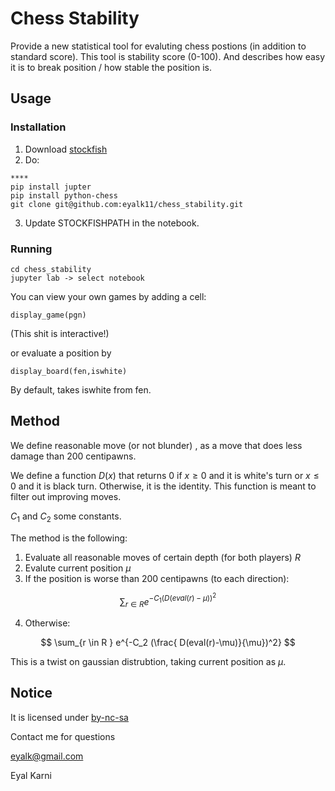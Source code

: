 # Chess Stability
Provide a new statistical tool for evaluting chess postions (in addition to standard score).
This tool is stability score (0-100). And describes how easy it is to break position / how stable the position is.   

## Usage

### Installation 

1. Download [stockfish](https://stockfishchess.org/download/)
2. Do:
```
****
pip install jupter
pip install python-chess
git clone git@github.com:eyalk11/chess_stability.git
```
3. Update STOCKFISHPATH in the notebook. 

### Running 

```
cd chess_stability 
jupyter lab -> select notebook
```

You can view your own games by adding a cell: 
```
display_game(pgn)
```
(This shit is  interactive!) 

or evaluate a position by 
```
display_board(fen,iswhite)
```
By default, takes iswhite from fen. 

## Method

We define reasonable move (or not blunder) , as a move that does less damage than 200 centipawns.

We define a function $D(x)$ that returns $0$ if $x \ge 0$ and it is white's turn or $x \le 0$ and it is black turn. Otherwise, it is the identity. 
This function is meant to filter out improving moves. 

$C_1$ and $C_2$ some constants. 

The method is the following: 

1. Evaluate all reasonable moves of certain depth (for both players) $R$
2. Evalute current position $\mu$ 
3. If the position is worse than 200 centipawns (to each direction):

$$ \sum_{r \in R } e^{-C_1 (D(eval(r)-\mu))^2} $$

4. Otherwise:

$$ \sum_{r \in R } e^{-C_2 (\frac{ D(eval(r)-\mu)}{\mu})^2} $$

This is a twist on gaussian distrubtion, taking current position as $\mu$. 


## Notice

It is licensed under [by-nc-sa](https://creativecommons.org/licenses/by-nc-sa/4.0/)

Contact me for questions

eyalk@gmail.com 

Eyal Karni

   
   
